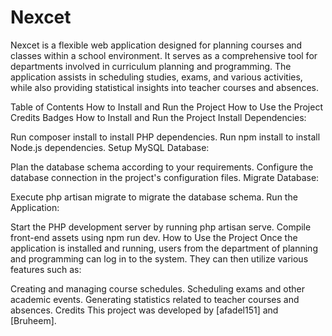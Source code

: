 # Nexcet
Nexcet is a flexible web application designed for planning courses and classes within a school environment. It serves as a comprehensive tool for departments involved in curriculum planning and programming. The application assists in scheduling studies, exams, and various activities, while also providing statistical insights into teacher courses and absences.

Table of Contents
How to Install and Run the Project
How to Use the Project
Credits
Badges
How to Install and Run the Project
Install Dependencies:

Run composer install to install PHP dependencies.
Run npm install to install Node.js dependencies.
Setup MySQL Database:

Plan the database schema according to your requirements.
Configure the database connection in the project's configuration files.
Migrate Database:

Execute php artisan migrate to migrate the database schema.
Run the Application:

Start the PHP development server by running php artisan serve.
Compile front-end assets using npm run dev.
How to Use the Project
Once the application is installed and running, users from the department of planning and programming can log in to the system. They can then utilize various features such as:

Creating and managing course schedules.
Scheduling exams and other academic events.
Generating statistics related to teacher courses and absences.
Credits
This project was developed by [afadel151] and [Bruheem].

